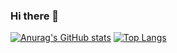 ### Hi there 👋

[![Anurag's GitHub stats](https://github-readme-stats.vercel.app/api?username=Ishibashi-cgp&count_private=true&show_icons=true&theme=tokyonight)](https://github.com/anuraghazra/github-readme-stats)
[![Top Langs](https://github-readme-stats.vercel.app/api/top-langs/?username=Ishibashi-cgp&layout=compact&count_private=true)](https://github.com/anuraghazra/github-readme-stats)

<!--
**Ishibashi-cgp/Ishibashi-cgp** is a ✨ _special_ ✨ repository because its `README.md` (this file) appears on your GitHub profile.

Here are some ideas to get you started:

- 🔭 I’m currently working on ...
- 🌱 I’m currently learning ...
- 👯 I’m looking to collaborate on ...
- 🤔 I’m looking for help with ...
- 💬 Ask me about ...
- 📫 How to reach me: ...
- 😄 Pronouns: ...
- ⚡ Fun fact: ...
-->
